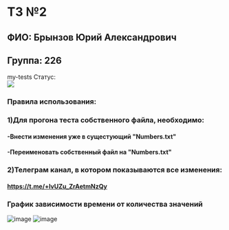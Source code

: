 # ТЗ №2

## ФИО: Брынзов Юрий Александрович
## Группа: 226
my-tests
Статус:<br>
<img src ="https://github.com/Rextek7/hse_tp_hw_2/workflows/my-tests/badge.svg?branch=main"><br>
### Правила использования:
### 1)Для прогона теста собственного файла, необходимо:
####   -Внести изменения уже в сущестующий "Numbers.txt"
####   -Переименовать собственный файл на "Numbers.txt"
### 2)Телеграм канал, в котором показываются все изменения: 
####  https://t.me/+lvUZu_ZrAetmNzQy

### График зависимости времени от количества значений 
![image](https://user-images.githubusercontent.com/113045888/194700658-4d49dff4-540e-4d98-a252-f011e7cf63e6.png)
![image](https://user-images.githubusercontent.com/113045888/194700673-68225687-adcd-456f-9585-cc65527fc0d9.png)
